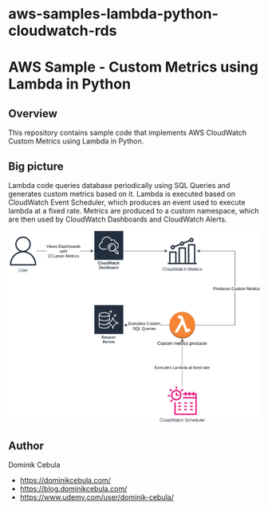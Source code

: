 # aws-samples-lambda-python-cloudwatch-rds

# AWS Sample - Custom Metrics using Lambda in Python 

## Overview

This repository contains sample code that implements AWS CloudWatch Custom Metrics using Lambda in Python.

## Big picture

Lambda code queries database periodically using SQL Queries and generates custom metrics based on it. Lambda is executed based on CloudWatch Event Scheduler, which produces an event used to execute lambda at a fixed rate. Metrics are produced to a custom namespace, which are then used by CloudWatch Dashboards and CloudWatch Alerts.

![Diagram](docs/diagram.drawio.png)

## Author

Dominik Cebula

* https://dominikcebula.com/
* https://blog.dominikcebula.com/
* https://www.udemy.com/user/dominik-cebula/
